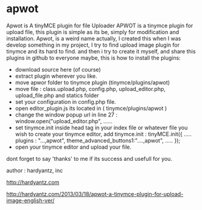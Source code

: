 apwot
=====

Apwot is A tinyMCE plugin for file Uploader
APWOT is a tinymce plugin for upload file, this plugin is simple as its be, simply for modification and installation.
Apwot, is a weird name actually, I created this when I was develop something in my project, 
I try to find upload image plugin for tinymce and its hard to find. and then i try to create it myself, 
and share this plugins in github to everyone maybe, 
this is how to install the plugins:
- download source here (of course)
- extract plugin wherever you like.
- move apwor folder to tinymce plugin (tinymce/plugins/apwot)
- move file : class.upload.php, config.php, upload_editor.php, upload_file.php and statics folder
- set your configuration in config.php file. 
- open editor_plugin.js its located in ( tinymce/plugins/apwot )
- change the window popup url in line 27 :
window.open("upload_editor.php", ......
- set tinymce.init inside head tag in your index file or whatever file you wish to create your tinymce editor, add tinymce.init :
tinyMCE.init({
  .....
        plugins : "...,apwot", 
  theme_advanced_buttons1:"....,apwot",
        .....
});
- open your tinymce editor and upload your file.

dont forget to say 'thanks' to me if its success and usefull for you.

author :
hardyantz, inc 

http://hardyantz.com

http://hardyantz.com/2013/03/18/apwot-a-tinymce-plugin-for-upload-image-english-ver/
